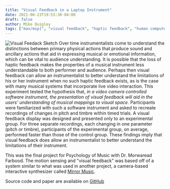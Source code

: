 ```yaml
---
title: "Visual Feedback in a Laptop Instrument"
date: 2021-06-23T19:53:30-04:00
draft: false
author: Mike Quigley
tags: ["max/msp]", "visual feedback", "haptic feedback", "human computer interaction", "mapping"]
---
```

![Visual Feedack Sketch](../../images/visual-feedback.png)
Over time instrumentalists come to understand the distinctions between primary physical actions that produce sound and ancillary actions that aid in expressing musical or emotional information, which can be vital to audience understanding. It is possible that the loss of haptic feedback makes the properties of a musical instrument less understandable to both performer and audience. Perhaps then visual feedback can allow an instrumentalist to better understand the limitations of his or her instrument when no such haptic feedback exists, as is the case with many musical systems that incorporate live video interaction. This experiment tested the hypothesis that, *in a video camera controlled software instrument, the presentation of visual feedback will aid in the users’ understanding of musical mappings to
visual space.* Participants were familiarized with such a software instrument and asked to recreate recordings of changes in pitch and timbre within timed trials. A visual feedback display was designed and presented only to an experimental group. For three separate recordings, each changing in one parameter (pitch or timbre), participants of the experimental group, on average, performed faster than those of the control group. These findings imply that visual feedback does allow an instrumentalist to better understand the limitations of their instrument.  

This was the final project for Psychology of Music with Dr. Morwaread Farbood. The motion sensing and "visual feedback" was based off of a system similar to what was used in another project, a camera-based interactive synthesizer called [Mirror Music](../mirror-music.md).

Source code and paper are available on [GitHub](https://github.com/mdquigley/visual-feedback)